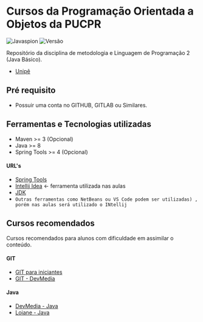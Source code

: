 # Cursos da Programação Orientada a Objetos da PUCPR



<img src="https://github.com/rodrigofujioka/javabasico/blob/master/resources/javaspion.png" alt="Javaspion" />
<img src="https://img.shields.io/badge/Version-v0.0.4-green.svg" alt="Versão" />

Repositório da disciplina de metodologia e Linguagem de Programação 2 (Java Básico).
- [Unipê](http://pucpr.br)


## Pré requisito
- Possuir uma conta no GITHUB, GITLAB ou Similares.

## Ferramentas e Tecnologias utilizadas

- Maven >= 3   (Opcional)
- Java >= 8
- Spring Tools >= 4  (Opcional)

#### URL's
- [Spring Tools](https://spring.io/tools)
- [Intellij Idea](https://www.jetbrains.com/idea/)   <- ferramenta utilizada nas aulas
- [JDK](https://jdk.java.net/java-se-ri/11)
- ```Outras ferramentas como NetBeans ou VS Code podem ser utilizadas) , porém nas aulas será utilizado o INtellij ```

## Cursos recomendados

Cursos recomendados para alunos com dificuldade em assimilar o conteúdo.

#### GIT
- [GIT para iniciantes](https://www.udemy.com/git-e-github-para-iniciantes/)
- [GIT - DevMedia](https://www.devmedia.com.br/guia/git-e-github/37585)

#### Java
- [DevMedia - Java](https://www.devmedia.com.br/guia/programador-java/37809)
- [Loiane - Java](https://loiane.training/curso/java-basico)
